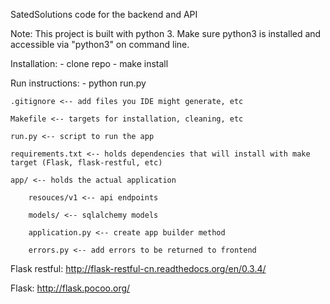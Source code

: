 SatedSolutions code for the backend and API

Note:
This project is built with python 3.  Make sure python3 is installed and accessible via "python3" on command line.


Installation:
    - clone repo
    - make install
 
Run instructions:
    - python run.py


    .gitignore <-- add files you IDE might generate, etc

    Makefile <-- targets for installation, cleaning, etc

    run.py <-- script to run the app

    requirements.txt <-- holds dependencies that will install with make target (Flask, flask-restful, etc)

    app/ <-- holds the actual application

        resouces/v1 <-- api endpoints

        models/ <-- sqlalchemy models

        application.py <-- create app builder method

        errors.py <-- add errors to be returned to frontend


Flask restful:
http://flask-restful-cn.readthedocs.org/en/0.3.4/

Flask:
http://flask.pocoo.org/

